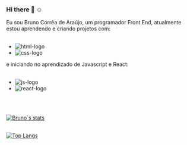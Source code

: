 ### Hi there 👋 :relaxed:

Eu sou Bruno Corrêa de Araújo, um programador Front End, atualmente estou aprendendo e criando projetos com:
<br>
<br>

- <img src="https://img.shields.io/badge/HTML5-E34F26?style=for-the-badge&logo=html5&logoColor=white" alt="html-logo"/>
- <img src="https://img.shields.io/badge/CSS3-1572B6?style=for-the-badge&logo=css3&logoColor=white" alt="css-logo"/>

e iniciando no aprendizado de Javascript e React:
<br>
<br> 
- <img src="https://img.shields.io/badge/JavaScript-F7DF1E?style=for-the-badge&logo=javascript&logoColor=black" alt="js-logo"/>
- <img src="https://img.shields.io/badge/React-20232A?style=for-the-badge&logo=react&logoColor=61DAFB" alt="react-logo"/>

<br>
<br>


[![Bruno`s stats](https://github-readme-stats.vercel.app/api?username=Brucaraujo777)](https://github.com/anuraghazra/github-readme-stats)
<br>
<br>

[![Top Langs](https://github-readme-stats.vercel.app/api/top-langs/?username=Brucaraujo777)](https://github.com/anuraghazra/github-readme-stats)
